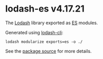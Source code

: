 # lodash-es v4.17.21

The [Lodash](https://lodash.com/) library exported as [ES](http://www.ecma-international.org/ecma-262/6.0/) modules.

Generated using [lodash-cli](https://www.npmjs.com/package/lodash-cli):

```shell
lodash modularize exports=es -o ./
```

See the [package source](https://github.com/lodash/lodash/tree/4.17.21-es) for more details.
